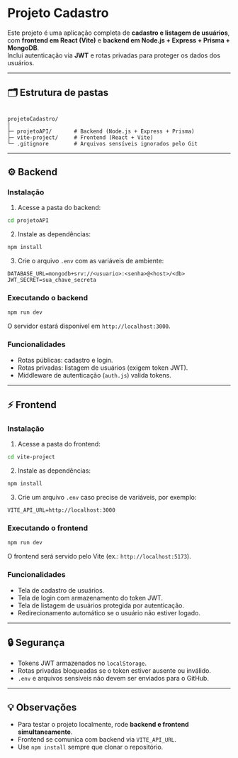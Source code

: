 # Projeto Cadastro

Este projeto é uma aplicação completa de **cadastro e listagem de usuários**, com **frontend em React (Vite)** e **backend em Node.js + Express + Prisma + MongoDB**.  
Inclui autenticação via **JWT** e rotas privadas para proteger os dados dos usuários.

---

## 🗂 Estrutura de pastas

```

projetoCadastro/
│
├─ projetoAPI/       # Backend (Node.js + Express + Prisma)
├─ vite-project/     # Frontend (React + Vite)
└─ .gitignore        # Arquivos sensíveis ignorados pelo Git

````

---

## ⚙️ Backend

### Instalação

1. Acesse a pasta do backend:
```bash
cd projetoAPI
````

2. Instale as dependências:

```bash
npm install
```

3. Crie o arquivo `.env` com as variáveis de ambiente:

```env
DATABASE_URL=mongodb+srv://<usuario>:<senha>@<host>/<db>
JWT_SECRET=sua_chave_secreta
```

### Executando o backend

```bash
npm run dev
```

O servidor estará disponível em `http://localhost:3000`.

### Funcionalidades

* Rotas públicas: cadastro e login.
* Rotas privadas: listagem de usuários (exigem token JWT).
* Middleware de autenticação (`auth.js`) valida tokens.

---

## ⚡ Frontend

### Instalação

1. Acesse a pasta do frontend:

```bash
cd vite-project
```

2. Instale as dependências:

```bash
npm install
```

3. Crie um arquivo `.env` caso precise de variáveis, por exemplo:

```env
VITE_API_URL=http://localhost:3000
```

### Executando o frontend

```bash
npm run dev
```

O frontend será servido pelo Vite (ex.: `http://localhost:5173`).

### Funcionalidades

* Tela de cadastro de usuários.
* Tela de login com armazenamento do token JWT.
* Tela de listagem de usuários protegida por autenticação.
* Redirecionamento automático se o usuário não estiver logado.

---

## 🔒 Segurança

* Tokens JWT armazenados no `localStorage`.
* Rotas privadas bloqueadas se o token estiver ausente ou inválido.
* `.env` e arquivos sensíveis não devem ser enviados para o GitHub.

---

## 💡 Observações

* Para testar o projeto localmente, rode **backend e frontend simultaneamente**.
* Frontend se comunica com backend via `VITE_API_URL`.
* Use `npm install` sempre que clonar o repositório.

```


